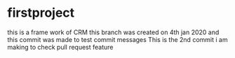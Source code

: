 # firstproject
this is a frame work of CRM 
this branch was created on 4th jan 2020 and this commit was made to test commit messages
This is the 2nd commit i am making to check pull request feature 
